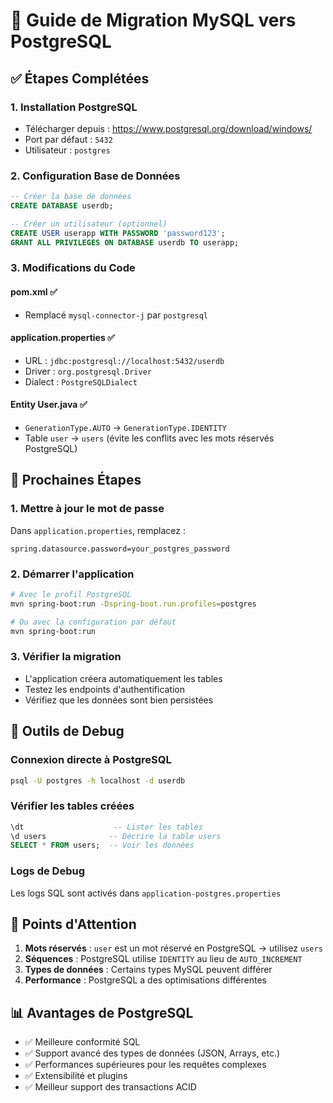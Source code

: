 # 🐘 Guide de Migration MySQL vers PostgreSQL

## ✅ Étapes Complétées

### 1. **Installation PostgreSQL**
- Télécharger depuis : https://www.postgresql.org/download/windows/
- Port par défaut : `5432`
- Utilisateur : `postgres`

### 2. **Configuration Base de Données**
```sql
-- Créer la base de données
CREATE DATABASE userdb;

-- Créer un utilisateur (optionnel)
CREATE USER userapp WITH PASSWORD 'password123';
GRANT ALL PRIVILEGES ON DATABASE userdb TO userapp;
```

### 3. **Modifications du Code**

#### **pom.xml** ✅
- Remplacé `mysql-connector-j` par `postgresql`

#### **application.properties** ✅
- URL : `jdbc:postgresql://localhost:5432/userdb`
- Driver : `org.postgresql.Driver`
- Dialect : `PostgreSQLDialect`

#### **Entity User.java** ✅
- `GenerationType.AUTO` → `GenerationType.IDENTITY`
- Table `user` → `users` (évite les conflits avec les mots réservés PostgreSQL)

## 🚀 Prochaines Étapes

### 1. **Mettre à jour le mot de passe**
Dans `application.properties`, remplacez :
```properties
spring.datasource.password=your_postgres_password
```

### 2. **Démarrer l'application**
```bash
# Avec le profil PostgreSQL
mvn spring-boot:run -Dspring-boot.run.profiles=postgres

# Ou avec la configuration par défaut
mvn spring-boot:run
```

### 3. **Vérifier la migration**
- L'application créera automatiquement les tables
- Testez les endpoints d'authentification
- Vérifiez que les données sont bien persistées

## 🔧 Outils de Debug

### **Connexion directe à PostgreSQL**
```bash
psql -U postgres -h localhost -d userdb
```

### **Vérifier les tables créées**
```sql
\dt                    -- Lister les tables
\d users              -- Décrire la table users
SELECT * FROM users;  -- Voir les données
```

### **Logs de Debug**
Les logs SQL sont activés dans `application-postgres.properties`

## 🚨 Points d'Attention

1. **Mots réservés** : `user` est un mot réservé en PostgreSQL → utilisez `users`
2. **Séquences** : PostgreSQL utilise `IDENTITY` au lieu de `AUTO_INCREMENT`
3. **Types de données** : Certains types MySQL peuvent différer
4. **Performance** : PostgreSQL a des optimisations différentes

## 📊 Avantages de PostgreSQL

- ✅ Meilleure conformité SQL
- ✅ Support avancé des types de données (JSON, Arrays, etc.)
- ✅ Performances supérieures pour les requêtes complexes
- ✅ Extensibilité et plugins
- ✅ Meilleur support des transactions ACID
